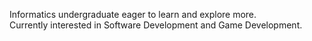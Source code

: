 Informatics undergraduate eager to learn and explore more.\
Currently interested in Software Development and Game Development.
